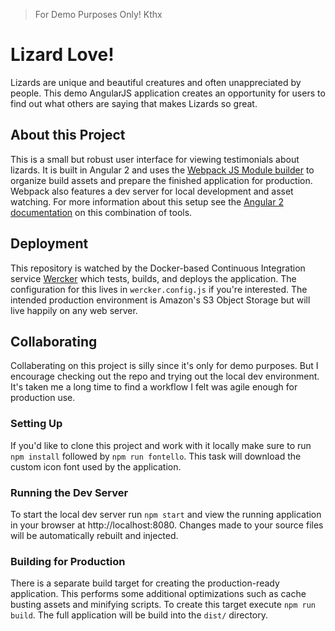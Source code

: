 > For Demo Purposes Only! Kthx

# Lizard Love!

Lizards are unique and beautiful creatures and often unappreciated by people. This demo AngularJS application creates an opportunity for users to find out what others are saying that makes Lizards so great.

## About this Project

This is a small but robust user interface for viewing testimonials about lizards. It is built in Angular 2 and uses the [Webpack JS Module builder](https://webpack.js.org/) to organize build assets and prepare the finished application for production. Webpack also features a dev server for local development and asset watching. For more information about this setup see the [Angular 2 documentation](https://angular.io/docs/ts/latest/guide/webpack.html) on this combination of tools.

## Deployment

This repository is watched by the Docker-based Continuous Integration service [Wercker](http://www.wercker.com/) which tests, builds, and deploys the application. The configuration for this lives in `wercker.config.js` if you're interested. The intended production environment is Amazon's S3 Object Storage but will live happily on any web server.

## Collaborating

Collaberating on this project is silly since it's only for demo purposes. But I encourage checking out the repo and trying out the local dev environment. It's taken me a long time to find a workflow I felt was agile enough for production use.

### Setting Up

If you'd like to clone this project and work with it locally make sure to run `npm install` followed by `npm run fontello`. This task will download the custom icon font used by the application.

### Running the Dev Server

To start the local dev server run `npm start` and view the running application in your browser at http://localhost:8080. Changes made to your source files will be automatically rebuilt and injected.

### Building for Production

There is a separate build target for creating the production-ready application. This performs some additional optimizations such as cache busting assets and minifying scripts. To create this target execute `npm run build`. The full application will be build into the `dist/` directory.
